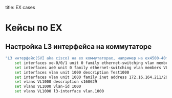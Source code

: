title: EX cases

# Кейсы по EX

## Настройка L3 интерфейса на коммутаторе

```bash
"L3 интерфейс(SVI aka cisco) на ex коммутаторах, например на ex4500-40f"
    set interfaces xe-0/0/1 unit 0 family ethernet-switching vlan members VL1000
    set interfaces ae0 unit 0 family ethernet-switching vlan members VL1000
    set interfaces vlan unit 1000 description Test1000
    set interfaces vlan unit 1000 family inet address 172.16.164.211/29
    set vlans VL1000 description s160629
    set vlans VL1000 vlan-id 1000
    set vlans VL1000 l3-interface vlan.1000
```